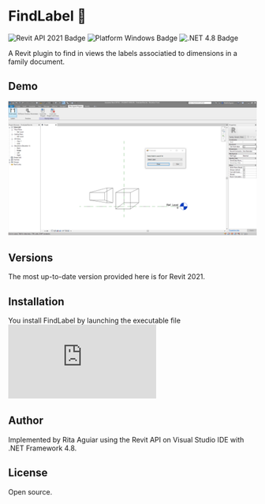# FindLabel :construction_worker:

![Revit API 2021 Badge](https://img.shields.io/badge/Revit%20API-2021-blue) ![Platform Windows Badge](https://img.shields.io/badge/Platform-Windows-lightgrey) ![.NET 4.8 Badge](https://img.shields.io/badge/.NET-4.8-blue)

A Revit plugin to find in views the labels associatied to dimensions in a family document.

## Demo

![Find Label in Revit](https://github.com/RitaAguiar/FindLabel/blob/master/FindLabel1.PNG)

## Versions

The most up-to-date version provided here is for Revit 2021.

## Installation

You install FindLabel by launching the executable file ![RitaAguiarPlugins2021.msi](https://github.com/RitaAguiar/FindLabel/blob/master/RitaAguiarPlugins2021/Debug/RitaAguiarPlugins2021.msi)

## Author

Implemented by Rita Aguiar using the Revit API on Visual Studio IDE with .NET Framework 4.8.

## License

Open source.
